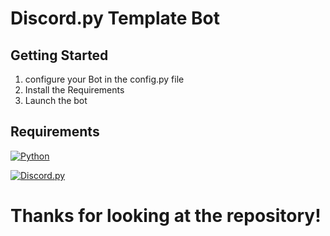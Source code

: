 # Discord.py Template Bot

## Getting Started
1. configure your Bot in the config.py file
2. Install the Requirements
3. Launch the bot

## Requirements
[![Python](https://img.shields.io/badge/python-3670A0?style=for-the-badge&logo=python&logoColor=ffdd54)](https://www.python.org/downloads/)

[![Discord.py](https://img.shields.io/website?label=discord.py.com&style=for-the-badge&url=https://discordpy.readthedocs.io/en/stable/#getting-started)](https://discordpy.readthedocs.io/en/stable/#getting-started)

# Thanks for looking at the repository!
